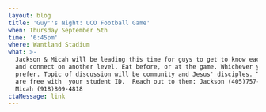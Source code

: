 ```yaml
---
layout: blog
title: 'Guy''s Night: UCO Football Game'
when: Thursday September 5th
time: '6:45pm'
where: Wantland Stadium
what: >-
  Jackson & Micah will be leading this time for guys to get to know each other
  and connect on another level. Eat before, or at the game. Whichever you
  prefer. Topic of discussion will be community and Jesus' disciples. Tickets
  are free with  your student ID.  Reach out to them: Jackson (405)757-5055 or
  Micah (918)809-4818
ctaMessage: link
---
```


